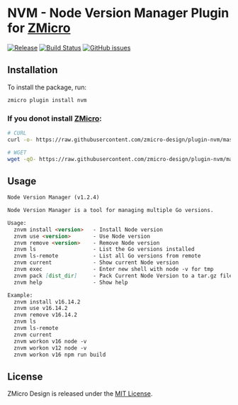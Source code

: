 # NVM - Node Version Manager Plugin for [ZMicro](https://github.com/zcorky/zmicro)

[![Release](https://img.shields.io/github/tag/zmicro-design/plugin-nvm.svg?label=Release)](https://github.com/zmicro-design/plugin-nvm/tags)
[![Build Status](https://github.com/zmicro-design/plugin-nvm/actions/workflows/test.yml/badge.svg?branch=master)](https://github.com/zmicro-design/plugin-nvm/actions/workflows/test.yml)
[![GitHub issues](https://img.shields.io/github/issues/zmicro-design/plugin-nvm.svg)](https://github.com/zmicro-design/plugin-nvm/issues)


## Installation

To install the package, run:
```bash
zmicro plugin install nvm
```

### If you donot install [ZMicro](https://github.com/zcorky/zmicro):

```bash
# CURL
curl -o- https://raw.githubusercontent.com/zmicro-design/plugin-nvm/master/install | bash

# WGET
wget -qO- https://raw.githubusercontent.com/zmicro-design/plugin-nvm/master/install | bash
```

## Usage

```markdown
Node Version Manager (v1.2.4)

Node Version Manager is a tool for managing multiple Go versions.

Usage:
  znvm install <version>   - Install Node version
  znvm use <version>       - Use Node version
  znvm remove <version>    - Remove Node version
  znvm ls                  - List the Go versions installed
  znvm ls-remote           - List all Go versions from remote
  znvm current             - Show current Node version
  znvm exec                - Enter new shell with node -v for tmp
  znvm pack [dist_dir]     - Pack Current Node Version to a tar.gz file
  znvm help                - Show help

Example:
  znvm install v16.14.2
  znvm use v16.14.2
  znvm remove v16.14.2
  znvm ls
  znvm ls-remote
  znvm current
  znvm workon v16 node -v
  znvm workon v12 node -v
  znvm workon v16 npm run build
```

## License
ZMicro Design is released under the [MIT License](./LICENSE).
